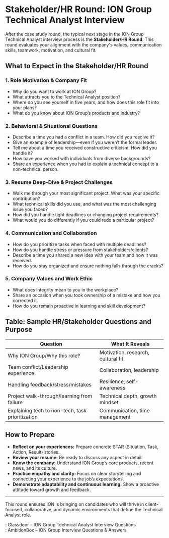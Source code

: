 # Stakeholder/HR Round: ION Group Technical Analyst Interview

After the case study round, the typical next stage in the ION Group Technical Analyst interview process is the **Stakeholder/HR Round**. This round evaluates your alignment with the company's values, communication skills, teamwork, motivation, and cultural fit.

## What to Expect in the Stakeholder/HR Round

### 1. Role Motivation & Company Fit

- Why do you want to work at ION Group?
- What attracts you to the Technical Analyst position?
- Where do you see yourself in five years, and how does this role fit into your plans?
- What do you know about ION Group’s products and industry?

### 2. Behavioral & Situational Questions

- Describe a time you had a conflict in a team. How did you resolve it?
- Give an example of leadership—even if you weren’t the formal leader.
- Tell me about a time you received constructive criticism. How did you handle it?
- How have you worked with individuals from diverse backgrounds?
- Share an experience when you had to explain a technical concept to a non-technical person.

### 3. Resume Deep-Dive & Project Challenges

- Walk me through your most significant project. What was your specific contribution?
- What technical skills did you use, and what was the most challenging issue you faced?
- How did you handle tight deadlines or changing project requirements?
- What would you do differently if you could redo a particular project?

### 4. Communication and Collaboration

- How do you prioritize tasks when faced with multiple deadlines?
- How do you handle stress or pressure from stakeholders/clients?
- Describe a time you shared a new idea with your team and how it was received.
- How do you stay organized and ensure nothing falls through the cracks?

### 5. Company Values and Work Ethic

- What does integrity mean to you in the workplace?
- Share an occasion when you took ownership of a mistake and how you corrected it.
- How do you remain proactive in learning and skill development?

## Table: Sample HR/Stakeholder Questions and Purpose

| Question                                           | What It Reveals                       |
|----------------------------------------------------|---------------------------------------|
| Why ION Group/Why this role?                       | Motivation, research, cultural fit    |
| Team conflict/Leadership experience                | Collaboration, leadership             |
| Handling feedback/stress/mistakes                  | Resilience, self-awareness            |
| Project walk-through/learning from failure         | Technical depth, growth mindset       |
| Explaining tech to non-tech, task prioritization   | Communication, time management        |

## How to Prepare

- **Reflect on your experiences:** Prepare concrete STAR (Situation, Task, Action, Result) stories.
- **Review your resume:** Be ready to discuss any aspect in detail.
- **Know the company:** Understand ION Group’s core products, recent news, and its culture.
- **Practice empathy and clarity:** Focus on clear storytelling and connecting your experience to the job’s expectations.
- **Demonstrate adaptability and continuous learning:** Show a proactive attitude toward growth and feedback.

---
This round ensures ION is bringing on candidates who will thrive in client-focused, collaborative, and dynamic environments that define the Technical Analyst role.

: Glassdoor – ION Group Technical Analyst Interview Questions  
: AmbitionBox – ION Group Interview Questions & Answers